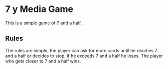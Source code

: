 # 7 y Media Game

This is a simple game of 7 and a half.

## Rules

The rules are simple, the player can ask for more cards until he reaches 7 and a half or decides to stop, if he exceeds 7 and a half he loses. The player who gets closer to 7 and a half wins.
